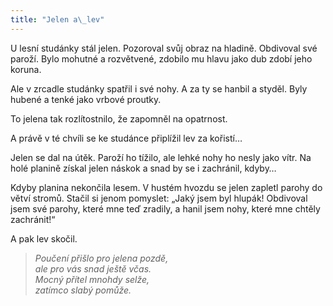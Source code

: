 ```yaml
---
title: "Jelen a\_lev"
---
```


  

U lesní studánky stál jelen. Pozoroval svůj obraz na hladině. Obdi­voval své paroží. Bylo mohutné a rozvětvené, zdobilo mu hlavu jako dub zdobí jeho koruna.

Ale v zrcadle studánky spatřil i své nohy. A za ty se hanbil a styděl. Byly hubené a tenké jako vrbové proutky.

To jelena tak rozlítostnilo, že zapomněl na opatrnost.

A právě v té chvíli se ke studánce připlížil lev za kořistí…

Jelen se dal na útěk. Paroží ho tížilo, ale lehké nohy ho nesly jako vítr. Na holé planině získal jelen náskok a snad by se i zachránil, kdyby…

Kdyby planina nekončila lesem. V hustém hvozdu se jelen zapletl parohy do větví stromů. Stačil si jenom pomyslet: „Jaký jsem byl hlupák! Obdivoval jsem své parohy, které mne teď zradily, a hanil jsem nohy, které mne chtěly zachránit!“

A pak lev skočil.

> _Poučení přišlo pro jelena pozdě,  
> ale pro vás snad ještě včas.  
> Mocný přítel mnohdy selže,  
> zatímco slabý pomůže._
